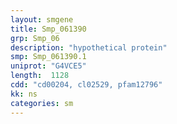 ```yaml
---
layout: smgene
title: Smp_061390
grp: Smp_06
description: "hypothetical protein"
smp: Smp_061390.1
uniprot: "G4VCE5"
length:  1128
cdd: "cd00204, cl02529, pfam12796"
kk: ns
categories: sm
---
```


